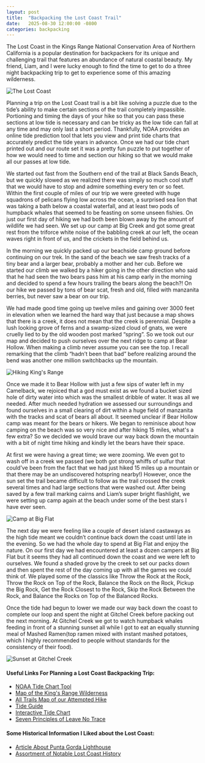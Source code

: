 ```yaml
---
layout: post
title:  "Backpacking the Lost Coast Trail"
date:   2025-08-30 12:00:00 -0800
categories: backpacking
---
```

The Lost Coast in the Kings Range National Conservation Area of Northern California is a popular destination for backpackers for its unique and challenging trail that features an abundance of natural coastal beauty. My friend, Liam, and I were lucky enough to find the time to get to do a three night backpacking trip to get to experience some of this amazing wilderness.

![The Lost Coast](/images/lost_coast_arial.webp)

Planning a trip on the Lost Coast trail is a bit like solving a puzzle due to the tide’s ability to make certain sections of the trail completely impassible. Portioning and timing the days of your hike so that you can pass these sections at low tide is necessary and can be tricky as the low tide can fall at any time and may only last a short period. Thankfully, NOAA provides an online tide prediction tool that lets you view and print tide charts that accurately predict the tide years in advance. Once we had our tide chart printed out and our route set it was a pretty fun puzzle to put together of how we would need to time and section our hiking so that we would make all our passes at low tide. 

We started out fast from the Southern end of the trail at Black Sands Beach, but we quickly slowed as we realized there was simply so much cool stuff that we would have to stop and admire something every ten or so feet. Within the first couple of miles of our trip we were greeted with huge squadrons of pelicans flying low across the ocean, a surprised sea lion that was taking a bath below a coastal waterfall, and at least two pods of humpback whales that seemed to be feasting on some unseen fishies. On just our first day of hiking we had both been blown away by the amount of wildlife we had seen. We set up our camp at Big Creek and got some great rest from the triforce white noise of the babbling creek at our left, the ocean waves right in front of us, and the crickets in the field behind us.

In the morning we quickly packed up our beachside camp ground before continuing on our trek. In the sand of the beach we saw fresh tracks of a tiny bear and a larger bear, probably a mother and her cub. Before we started our climb we walked by a hiker going in the other direction who said that he had seen the two bears pass him at his camp early in the morning and decided to spend a few hours trailing the bears along the beach?! On our hike we passed by tons of bear scat, fresh and old, filled with manzanita berries, but never saw a bear on our trip.

We had made good time going up twelve miles and gaining over 3000 feet in elevation when we learned the hard way that just because a map shows that there is a creek, it does not mean that the creek is perennial. Despite a lush looking grove of ferns and a swamp-sized cloud of gnats, we were cruelly lied to by the old wooden post marked “spring”. So we took out our map and decided to push ourselves over the next ridge to camp at Bear Hollow. When making a climb never assume you can see the top. I recall remarking that the climb “hadn’t been that bad” before realizing around the bend was another one million switchbacks up the mountain. 

![Hiking King's Range](/images/lost_coast_kings_range.webp)

Once we made it to Bear Hollow with just a few sips of water left in my Camelback, we rejoiced that a god must exist as we found a bucket sized hole of dirty water into which was the smallest dribble of water. It was all we needed. After much needed hydration we assessed our surroundings and found ourselves in a small clearing of dirt within a huge field of manzanita with the tracks and scat of bears all about. It seemed unclear if Bear Hollow camp was meant for the bears or hikers. We began to reminisce about how camping on the beach was so very nice and after hiking 15 miles, what's a few extra? So we decided we would brave our way back down the mountain with a bit of night time hiking and kindly let the bears have their space. 

At first we were having a great time; we were zooming. We even got to wash off in a creek we passed (we both got strong whiffs of sulfur that could’ve been from the fact that we had just hiked 15 miles up a mountain or that there may be an undiscovered hotspring nearby!) However, once the sun set the trail became difficult to follow as the trail crossed the creek several times and had large sections that were washed out. After being saved by a few trail marking cairns and Liam’s super bright flashlight, we were setting up camp again at the beach under some of the best stars I have ever seen.

![Camp at Big Flat](/images/lost_coast_tent.webp)

The next day we were feeling like a couple of desert island castaways as the high tide meant we couldn’t continue back down the coast until late in the evening. So we had the whole day to spend at Big Flat and enjoy the nature. On our first day we had encountered at least a dozen campers at Big Flat but it seems they had all continued down the coast and we were left to ourselves. We found a shaded grove by the creek to set our packs down and then spent the rest of the day coming up with all the games we could think of. We played some of the classics like Throw the Rock at the Rock, Throw the Rock on Top of the Rock, Balance the Rock on the Rock, Pickup the Big Rock, Get the Rock Closest to the Rock, Skip the Rock Between the Rock, and Balance the Rocks on Top of the Balanced Rocks. 

Once the tide had begun to lower we made our way back down the coast to complete our loop and spent the night at Gitchel Creek before packing out the next morning. At Gitchel Creek we got to watch humpback whales feeding in front of a stunning sunset all while I got to eat an equally stunning meal of Mashed Ramen(top ramen mixed with instant mashed potatoes, which I highly recommended to people without standards for the consistency of their food).

![Sunset at Gitchel Creek](/images/lost_coast_sunset.webp)

#### Useful Links For Planning a Lost Coast Backpacking Trip:
- <a href="https://tidesandcurrents.noaa.gov/noaatidepredictions.html?id=9418024">NOAA Tide Chart Tool</a>
- <a href="https://lostcoastadventures.com/wp-content/uploads/2017/03/King_Range_NCA_Map_Travel_Areas_Zone_Map_Final.pdf">Map of the King's Range Wilderness</a>
- <a href="https://www.alltrails.com/trail/us/california/lost-coast-king-range-loop">All Trails Map of our Attempted Hike</a>
- <a href="https://www.blm.gov/sites/blm.gov/files/docs/2021-02/TIDE%20GUIDE%20WEB_Active%20Links%20%281%29.pdf">Tide Guide</a>
- <a href="https://outdoorstatus.com/guides/lost-coast-trail/tide-chart/">Interactive Tide Chart</a>
- <a href="https://lnt.org/why/7-principles/">Seven Principles of Leave No Trace</a>

#### Some Historical Information I Liked about the Lost Coast:
- <a href="https://www.lighthousefriends.com/light.asp?ID=63">Article About Punta Gorda Lighthouse</a>
- <a href="https://www.northcoastjournal.com/OCT95/COVERSTO.HTM">Assortment of Notable Lost Coast History</a>
